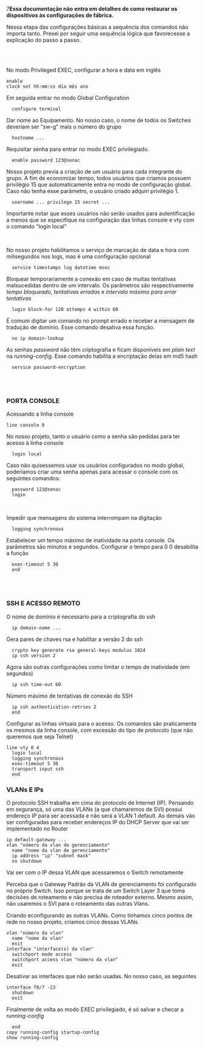 7**Essa documentação não entra em detalhes de como restaurar os dispositivos às configurações de fábrica.**

Nessa etapa das configurações básicas a sequência dos comandos não importa tanto. Presei por seguir uma sequência lógica que favorecesse a explicação do passo a passo.

<br>
<br>

No modo Privileged EXEC, configurar a hora e data em inglês
~~~
enable
clock set hh:mm:ss dia mês ano
~~~
Em seguida entrar no modo Global Configuration
~~~
  configure terminal
~~~
Dar nome ao Equipamento. No nosso caso, o nome de todos os Switches deveriam ser "sw-g" mais o número do grupo
~~~
  hostname ...
~~~
Requisitar senha para entrar no modo EXEC privilegiado.
~~~
  enable password 123@senac
~~~
Nosso projeto previa a criação de um usuário para cada integrante do grupo. A fim de economizar tempo, todos usuários que criamos possuem privilégio 15 que automaticamente entra no modo de configuração global. Caso não tenha esse parâmetro, o usuário criado adquiri privilégio 1.
~~~
  username ... privilege 15 secret ...
~~~
Importante notar que esses usuários não serão usados para autentificação a menos que se especifique na configuração das linhas console e vty com o comando "login local"

<br>

No nosso projeto habilitamos o serviço de marcação de data e hora com milisegundos nos logs, mas é uma configuração opcional
~~~
  service timestamps log datetime msec
~~~
Bloquear temporariamente a conexão em caso de muitas tentativas malsucedidas dentro de um intervalo. Os parâmetros são respectivamente *tempo bloqueado*, *tentativas erradas* e *intervalo máximo para errar tentativas*
~~~
  login block-for 120 attemps 4 within 60
~~~
É comum digitar um comando no prompt errado e receber a mensagem de tradução de domínio. Esse comando desativa essa função.
~~~
  no ip domain-lookup
~~~
As senhas *password* não têm criptografia e ficam disponíveis em *plain text* na *running-config*. Esse comando habilita a encriptação delas em md5 hash
~~~
  service password-encryption
~~~
<br>
<br>

### PORTA CONSOLE

Acessando a linha console
~~~
line console 0
~~~
No nosso projeto, tanto o usuário como a senha são pedidas para ter acesso à linha console
~~~
  login local
~~~
Caso não quisessemos usar os usuários configurados no modo global, poderíamos criar uma senha apenas para acessar o console com os seguintes comandos:
~~~
  password 123@senac
  login
~~~
<br>

Impedir que mensagens do sistema interrompam na digitação
~~~
  logging synchronous
~~~
Estabelecer um tempo máximo de inatividade na porta console. Os parâmetros são minutos e segundos. Configurar o tempo para 0 0 desabilita a função
~~~
  exec-timeout 5 30
  end
~~~

<br>
<br>

### SSH E ACESSO REMOTO

O nome de domínio é necessário para a criptografia do ssh
~~~
  ip domain-name ...
~~~
Gera pares de chaves rsa e habilitar a versão 2 do ssh
~~~
  crypto key generate rsa general-keys modulus 1024
  ip ssh version 2
~~~
Agora são outras configurações como limitar o tempo de inatividade (em segundos)
~~~
  ip ssh time-out 60
~~~
Número máximo de tentativas de conexão do SSH
~~~
  ip ssh authentication-retries 2
  end
~~~

Configurar as linhas virtuais para o acesso. Os comandos são praticamente os mesmos da linha console, com excessão do tipo de protocolo (que não queremos que seja Telnet)
~~~
line vty 0 4
  login local
  logging synchronous
  exec-timeout 5 30
  transport input ssh
  end
~~~

### VLANs E IPs

O protocolo SSH trabalha em cima do protocolo de Internet (IP). Pensando em segurança, só uma das VLANs (a que chamaremos de SVI) possui endereço IP para ser acessada e não será a VLAN 1 default. As demais vão ser configuradas para receber endereços IP do DHCP Server que vai ser implementado no Router

~~~
ip default-gateway ...
vlan "número da vlan de gerenciamento"
  name "nome da vlan de gerenciamento"
  ip address "ip" "subnet mask"
  no shutdown
~~~
Vai ser com o IP dessa VLAN que acessaremos o Switch remotamente

Perceba que o Gateway Padrão da VLAN de gerenciamento foi configurado no próprio Switch. Isso porque se trata de um Switch Layer 3 que toma decisões de roteamento e não precisa de roteador externo. Mesmo assim, não usaremos o SVI para o roteamento das outras Vlans.
<br>

Criando econfigurando as outras VLANs. Como tinhamos cinco pontos de rede no nosso projeto, criamos cinco dessas VLANs
~~~
vlan "número da vlan"
  name "nome da vlan"
  exit
interface "interface(s) da vlan"
  switchport mode access
  switchport access vlan "número da vlan"
  exit
~~~
Desativar as interfaces que não serão usadas. No nosso caso, as seguintes
~~~
interface f0/7 -23
  shutdown
  exit
~~~












Finalmente de volta ao modo EXEC privilegiado, é só salvar e checar a *running-config*
~~~
  end
copy running-config startup-config
show running-config
~~~
